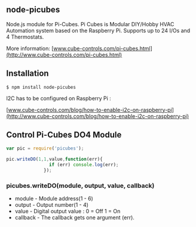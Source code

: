 ## node-picubes   

Node.js module for Pi-Cubes.
Pi Cubes is Modular DIY/Hobby HVAC Automation system based on the Raspberry Pi. 
Supports up to 24 I/Os and 4 Thermostats.

More information: [www.cube-controls.com/pi-cubes.html](http://www.cube-controls.com/pi-cubes.html)

## Installation

    $ npm install node-picubes

I2C has to be configured on Raspberry Pi :

[www.cube-controls.com/blog/how-to-enable-i2c-on-raspberry-pi](http://www.cube-controls.com/blog/how-to-enable-i2c-on-raspberry-pi)

## Control Pi-Cubes DO4 Module

```js
var pic = require('picubes');

pic.writeDO(1,1,value,function(err){
	            if (err) console.log(err);
   	          });
```

### picubes.writeDO(module, output, value, callback)

- module - Module address(1 - 6)
- output - Output number(1 - 4)
- value  - Digital output value :
            0 = Off
            1 = On
- callback - The callback gets one argument (err).

